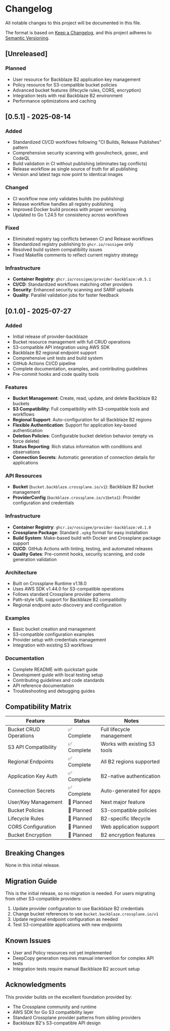 # Changelog

All notable changes to this project will be documented in this file.

The format is based on [Keep a Changelog](https://keepachangelog.com/en/1.0.0/),
and this project adheres to [Semantic Versioning](https://semver.org/spec/v2.0.0.html).

## [Unreleased]

### Planned
- User resource for Backblaze B2 application key management
- Policy resource for S3-compatible bucket policies  
- Advanced bucket features (lifecycle rules, CORS, encryption)
- Integration tests with real Backblaze B2 environment
- Performance optimizations and caching

## [0.5.1] - 2025-08-14

### Added
- Standardized CI/CD workflows following "CI Builds, Release Publishes" pattern
- Comprehensive security scanning with govulncheck, gosec, and CodeQL
- Build validation in CI without publishing (eliminates tag conflicts)
- Release workflow as single source of truth for all publishing
- Version and latest tags now point to identical images

### Changed
- CI workflow now only validates builds (no publishing)
- Release workflow handles all registry publishing
- Improved Docker build process with proper versioning
- Updated to Go 1.24.5 for consistency across workflows

### Fixed
- Eliminated registry tag conflicts between CI and Release workflows
- Standardized registry publishing to `ghcr.io/rossigee` only
- Resolved build system compatibility issues
- Fixed Makefile comments to reflect current registry strategy

### Infrastructure
- **Container Registry**: `ghcr.io/rossigee/provider-backblaze:v0.5.1`
- **CI/CD**: Standardized workflows matching other providers
- **Security**: Enhanced security scanning and SARIF uploads
- **Quality**: Parallel validation jobs for faster feedback

## [0.1.0] - 2025-07-27

### Added
- Initial release of provider-backblaze
- Bucket resource management with full CRUD operations
- S3-compatible API integration using AWS SDK
- Backblaze B2 regional endpoint support
- Comprehensive unit tests and build system
- GitHub Actions CI/CD pipeline
- Complete documentation, examples, and contributing guidelines
- Pre-commit hooks and code quality tools

### Features
- **Bucket Management**: Create, read, update, and delete Backblaze B2 buckets
- **S3 Compatibility**: Full compatibility with S3-compatible tools and workflows  
- **Regional Support**: Auto-configuration for all Backblaze B2 regions
- **Flexible Authentication**: Support for application key-based authentication
- **Deletion Policies**: Configurable bucket deletion behavior (empty vs force delete)
- **Status Reporting**: Rich status information with conditions and observations
- **Connection Secrets**: Automatic generation of connection details for applications

### API Resources
- **Bucket** (`bucket.backblaze.crossplane.io/v1`): Backblaze B2 bucket management
- **ProviderConfig** (`backblaze.crossplane.io/v1beta1`): Provider configuration and credentials

### Infrastructure  
- **Container Registry**: `ghcr.io/rossigee/provider-backblaze:v0.1.0`
- **Crossplane Package**: Standard `.xpkg` format for easy installation
- **Build System**: Make-based build with Docker and Crossplane package support
- **CI/CD**: GitHub Actions with linting, testing, and automated releases
- **Quality Gates**: Pre-commit hooks, security scanning, and code generation validation

### Architecture
- Built on Crossplane Runtime v1.18.0
- Uses AWS SDK v1.44.0 for S3-compatible operations
- Follows standard Crossplane provider patterns
- Path-style URL support for Backblaze B2 compatibility
- Regional endpoint auto-discovery and configuration

### Examples
- Basic bucket creation and management
- S3-compatible configuration examples
- Provider setup with credentials management
- Integration with existing S3 workflows

### Documentation
- Complete README with quickstart guide
- Development guide with local testing setup
- Contributing guidelines and code standards
- API reference documentation
- Troubleshooting and debugging guides

## Compatibility Matrix

| Feature | Status | Notes |
|---------|--------|-------|
| Bucket CRUD Operations | ✅ Complete | Full lifecycle management |
| S3 API Compatibility | ✅ Complete | Works with existing S3 tools |
| Regional Endpoints | ✅ Complete | All B2 regions supported |
| Application Key Auth | ✅ Complete | B2-native authentication |
| Connection Secrets | ✅ Complete | Auto-generated for apps |
| User/Key Management | 🔄 Planned | Next major feature |
| Bucket Policies | 🔄 Planned | S3-compatible policies |
| Lifecycle Rules | 🔄 Planned | B2-specific lifecycle |
| CORS Configuration | 🔄 Planned | Web application support |
| Bucket Encryption | 🔄 Planned | B2 encryption features |

## Breaking Changes

None in this initial release.

## Migration Guide

This is the initial release, so no migration is needed. For users migrating from other S3-compatible providers:

1. Update provider configuration to use Backblaze B2 credentials
2. Change bucket references to use `bucket.backblaze.crossplane.io/v1`
3. Update regional endpoint configuration as needed
4. Test S3-compatible applications with new endpoints

## Known Issues

- User and Policy resources not yet implemented
- DeepCopy generation requires manual intervention for complex API tests
- Integration tests require manual Backblaze B2 account setup

## Acknowledgments

This provider builds on the excellent foundation provided by:
- The Crossplane community and runtime
- AWS SDK for Go S3 compatibility layer
- Standard Crossplane provider patterns from sibling providers
- Backblaze B2's S3-compatible API design